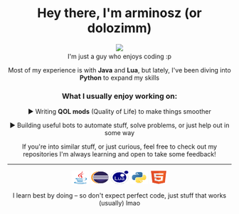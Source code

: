 <div align="center">
  <h1>Hey there, I'm arminosz (or dolozimm)</h1>
</div>
<div align="center">
  <a href="https://github.com/arminosz">
    <img src="https://github-readme-stats.vercel.app/api/top-langs/?username=arminosz&layout=donut&theme=dark"/>
  </a>
</div>

<div align="center">
  I'm just a guy who enjoys coding :p

  Most of my experience is with <strong>Java</strong> and <strong>Lua</strong>, but lately, I've been diving into <strong>Python</strong> to expand my skills
  
  <h3>What I usually enjoy working on:</h3>
  ▶️ Writing <strong>QOL mods</strong> (Quality of Life) to make things smoother

  ▶️ Building useful bots to automate stuff, solve problems, or just help out in some way

  If you're into similar stuff, or just curious, feel free to check out my repositories
  I'm always learning and open to take some feedback!
</div>

<hr>

<div align="center" style="display: inline_block">
  <img align="center" alt="Java" height="30" width="40" src="https://raw.githubusercontent.com/devicons/devicon/master/icons/java/java-original.svg">
  <img align="center" alt="Eclipse" height="30" width="40" src="https://raw.githubusercontent.com/devicons/devicon/master/icons/eclipse/eclipse-original.svg">
  <img align="center" alt="Lua" height="30" width="40" src="https://raw.githubusercontent.com/devicons/devicon/master/icons/lua/lua-original.svg">
  <img align="center" alt="Python" height="30" width="40" src="https://raw.githubusercontent.com/devicons/devicon/master/icons/python/python-original.svg">
  <img align="center" alt="HTML" height="30" width="40" src="https://raw.githubusercontent.com/devicons/devicon/master/icons/html5/html5-original.svg">
</div>

<br>

<div align="center">
  I learn best by doing – so don't expect perfect code, just stuff that works (usually) lmao
</div>
